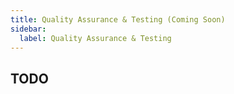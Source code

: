 ```yaml
---
title: Quality Assurance & Testing (Coming Soon)
sidebar:
  label: Quality Assurance & Testing
---
```

## TODO
